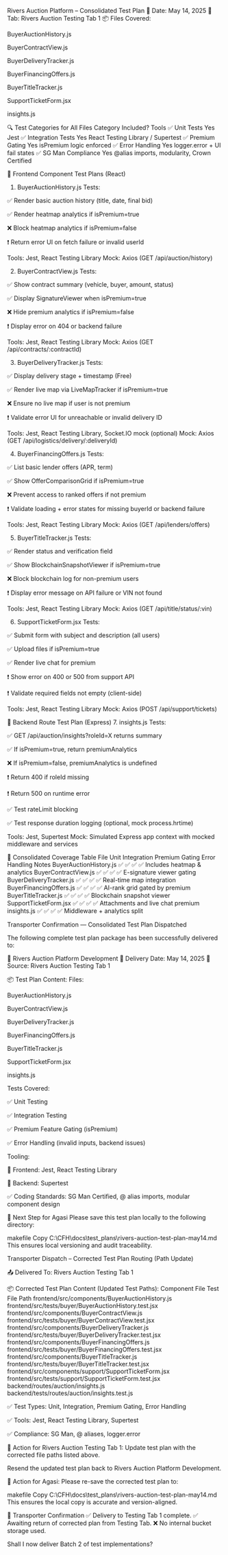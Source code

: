 Rivers Auction Platform – Consolidated Test Plan
📅 Date: May 14, 2025
📁 Tab: Rivers Auction Testing Tab 1
📦 Files Covered:

BuyerAuctionHistory.js

BuyerContractView.js

BuyerDeliveryTracker.js

BuyerFinancingOffers.js

BuyerTitleTracker.js

SupportTicketForm.jsx

insights.js

🔍 Test Categories for All Files
Category	Included?	Tools
✅ Unit Tests	Yes	Jest
✅ Integration Tests	Yes	React Testing Library / Supertest
✅ Premium Gating	Yes	isPremium logic enforced
✅ Error Handling	Yes	logger.error + UI fail states
✅ SG Man Compliance	Yes	@alias imports, modularity, Crown Certified

🔷 Frontend Component Test Plans (React)
1. BuyerAuctionHistory.js
Tests:

✅ Render basic auction history (title, date, final bid)

✅ Render heatmap analytics if isPremium=true

❌ Block heatmap analytics if isPremium=false

❗ Return error UI on fetch failure or invalid userId

Tools: Jest, React Testing Library
Mock: Axios (GET /api/auction/history)

2. BuyerContractView.js
Tests:

✅ Show contract summary (vehicle, buyer, amount, status)

✅ Display SignatureViewer when isPremium=true

❌ Hide premium analytics if isPremium=false

❗ Display error on 404 or backend failure

Tools: Jest, React Testing Library
Mock: Axios (GET /api/contracts/:contractId)

3. BuyerDeliveryTracker.js
Tests:

✅ Display delivery stage + timestamp (Free)

✅ Render live map via LiveMapTracker if isPremium=true

❌ Ensure no live map if user is not premium

❗ Validate error UI for unreachable or invalid delivery ID

Tools: Jest, React Testing Library, Socket.IO mock (optional)
Mock: Axios (GET /api/logistics/delivery/:deliveryId)

4. BuyerFinancingOffers.js
Tests:

✅ List basic lender offers (APR, term)

✅ Show OfferComparisonGrid if isPremium=true

❌ Prevent access to ranked offers if not premium

❗ Validate loading + error states for missing buyerId or backend failure

Tools: Jest, React Testing Library
Mock: Axios (GET /api/lenders/offers)

5. BuyerTitleTracker.js
Tests:

✅ Render status and verification field

✅ Show BlockchainSnapshotViewer if isPremium=true

❌ Block blockchain log for non-premium users

❗ Display error message on API failure or VIN not found

Tools: Jest, React Testing Library
Mock: Axios (GET /api/title/status/:vin)

6. SupportTicketForm.jsx
Tests:

✅ Submit form with subject and description (all users)

✅ Upload files if isPremium=true

✅ Render live chat for premium

❗ Show error on 400 or 500 from support API

❗ Validate required fields not empty (client-side)

Tools: Jest, React Testing Library
Mock: Axios (POST /api/support/tickets)

🧠 Backend Route Test Plan (Express)
7. insights.js
Tests:

✅ GET /api/auction/insights?roleId=X returns summary

✅ If isPremium=true, return premiumAnalytics

❌ If isPremium=false, premiumAnalytics is undefined

❗ Return 400 if roleId missing

❗ Return 500 on runtime error

✅ Test rateLimit blocking

✅ Test response duration logging (optional, mock process.hrtime)

Tools: Jest, Supertest
Mock: Simulated Express app context with mocked middleware and services

🧪 Consolidated Coverage Table
File	Unit	Integration	Premium Gating	Error Handling	Notes
BuyerAuctionHistory.js	✅	✅	✅	✅	Includes heatmap & analytics
BuyerContractView.js	✅	✅	✅	✅	E-signature viewer gating
BuyerDeliveryTracker.js	✅	✅	✅	✅	Real-time map integration
BuyerFinancingOffers.js	✅	✅	✅	✅	AI-rank grid gated by premium
BuyerTitleTracker.js	✅	✅	✅	✅	Blockchain snapshot viewer
SupportTicketForm.jsx	✅	✅	✅	✅	Attachments and live chat premium
insights.js	✅	✅	✅	✅	Middleware + analytics split

Transporter Confirmation — Consolidated Test Plan Dispatched

The following complete test plan package has been successfully delivered to:

🎯 Rivers Auction Platform Development
📅 Delivery Date: May 14, 2025
📂 Source: Rivers Auction Testing Tab 1

📦 Test Plan Content:
Files:

BuyerAuctionHistory.js

BuyerContractView.js

BuyerDeliveryTracker.js

BuyerFinancingOffers.js

BuyerTitleTracker.js

SupportTicketForm.jsx

insights.js

Tests Covered:

✅ Unit Testing

✅ Integration Testing

✅ Premium Feature Gating (isPremium)

✅ Error Handling (invalid inputs, backend issues)

Tooling:

🔧 Frontend: Jest, React Testing Library

🔧 Backend: Supertest

✅ Coding Standards: SG Man Certified, @ alias imports, modular component design

📍 Next Step for Agasi
Please save this test plan locally to the following directory:

makefile
Copy
C:\CFH\docs\test_plans\rivers-auction-test-plan-may14.md
This ensures local versioning and audit traceability.

 Transporter Dispatch – Corrected Test Plan Routing (Path Update)

📤 Delivered To:
Rivers Auction Testing Tab 1

📦 Corrected Test Plan Content (Updated Test Paths):
Component File	Test File Path
frontend/src/components/BuyerAuctionHistory.js	frontend/src/tests/buyer/BuyerAuctionHistory.test.jsx
frontend/src/components/BuyerContractView.js	frontend/src/tests/buyer/BuyerContractView.test.jsx
frontend/src/components/BuyerDeliveryTracker.js	frontend/src/tests/buyer/BuyerDeliveryTracker.test.jsx
frontend/src/components/BuyerFinancingOffers.js	frontend/src/tests/buyer/BuyerFinancingOffers.test.jsx
frontend/src/components/BuyerTitleTracker.js	frontend/src/tests/buyer/BuyerTitleTracker.test.jsx
frontend/src/components/support/SupportTicketForm.jsx	frontend/src/tests/support/SupportTicketForm.test.jsx
backend/routes/auction/insights.js	backend/tests/routes/auction/insights.test.js

✅ Test Types: Unit, Integration, Premium Gating, Error Handling

✅ Tools: Jest, React Testing Library, Supertest

✅ Compliance: SG Man, @ aliases, logger.error

📝 Action for Rivers Auction Testing Tab 1:
Update test plan with the corrected file paths listed above.

Resend the updated test plan back to Rivers Auction Platform Development.

📍 Action for Agasi:
Please re-save the corrected test plan to:

makefile
Copy
C:\CFH\docs\test_plans\rivers-auction-test-plan-may14.md
This ensures the local copy is accurate and version-aligned.

📢 Transporter Confirmation
✅ Delivery to Testing Tab 1 complete.
✅ Awaiting return of corrected plan from Testing Tab.
❌ No internal bucket storage used.

Shall I now deliver Batch 2 of test implementations?